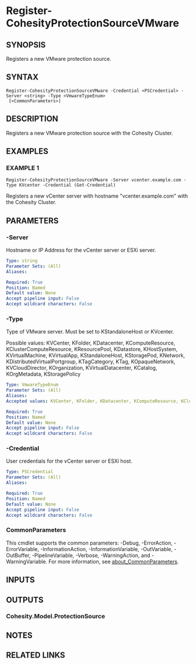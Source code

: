 # Register-CohesityProtectionSourceVMware

## SYNOPSIS
Registers a new VMware protection source.

## SYNTAX

```
Register-CohesityProtectionSourceVMware -Credential <PSCredential> -Server <string> -Type <VmwareTypeEnum>
 [<CommonParameters>]
```

## DESCRIPTION
Registers a new VMware protection source with the Cohesity Cluster.

## EXAMPLES

### EXAMPLE 1
```
Register-CohesityProtectionSourceVMware -Server vcenter.example.com -Type KVcenter -Credential (Get-Credential)
```

Registers a new vCenter server with hostname "vcenter.example.com" with the Cohesity Cluster.

## PARAMETERS

### -Server
Hostname or IP Address for the vCenter server or ESXi server.

```yaml
Type: string
Parameter Sets: (All)
Aliases:

Required: True
Position: Named
Default value: None
Accept pipeline input: False
Accept wildcard characters: False
```

### -Type
Type of VMware server.
Must be set to KStandaloneHost or KVcenter.

Possible values: KVCenter, KFolder, KDatacenter, KComputeResource, KClusterComputeResource, KResourcePool, KDatastore, KHostSystem, KVirtualMachine, KVirtualApp, KStandaloneHost, KStoragePod, KNetwork, KDistributedVirtualPortgroup, KTagCategory, KTag, KOpaqueNetwork, KVCloudDirector, KOrganization, KVirtualDatacenter, KCatalog, KOrgMetadata, KStoragePolicy

```yaml
Type: VmwareTypeEnum
Parameter Sets: (All)
Aliases:
Accepted values: KVCenter, KFolder, KDatacenter, KComputeResource, KClusterComputeResource, KResourcePool, KDatastore, KHostSystem, KVirtualMachine, KVirtualApp, KStandaloneHost, KStoragePod, KNetwork, KDistributedVirtualPortgroup, KTagCategory, KTag, KOpaqueNetwork, KVCloudDirector, KOrganization, KVirtualDatacenter, KCatalog, KOrgMetadata, KStoragePolicy

Required: True
Position: Named
Default value: None
Accept pipeline input: False
Accept wildcard characters: False
```

### -Credential
User credentials for the vCenter server or ESXi host.

```yaml
Type: PSCredential
Parameter Sets: (All)
Aliases:

Required: True
Position: Named
Default value: None
Accept pipeline input: False
Accept wildcard characters: False
```

### CommonParameters
This cmdlet supports the common parameters: -Debug, -ErrorAction, -ErrorVariable, -InformationAction, -InformationVariable, -OutVariable, -OutBuffer, -PipelineVariable, -Verbose, -WarningAction, and -WarningVariable. For more information, see [about_CommonParameters](http://go.microsoft.com/fwlink/?LinkID=113216).

## INPUTS

## OUTPUTS

### Cohesity.Model.ProtectionSource
## NOTES

## RELATED LINKS
